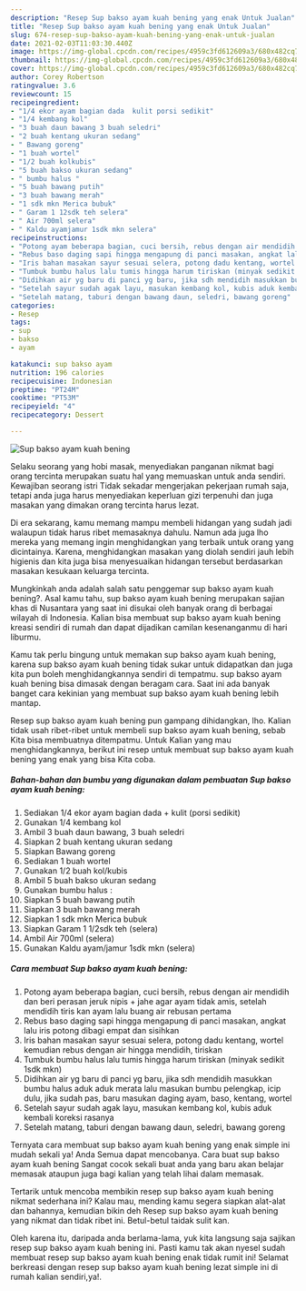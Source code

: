 ```yaml
---
description: "Resep Sup bakso ayam kuah bening yang enak Untuk Jualan"
title: "Resep Sup bakso ayam kuah bening yang enak Untuk Jualan"
slug: 674-resep-sup-bakso-ayam-kuah-bening-yang-enak-untuk-jualan
date: 2021-02-03T11:03:30.440Z
image: https://img-global.cpcdn.com/recipes/4959c3fd612609a3/680x482cq70/sup-bakso-ayam-kuah-bening-foto-resep-utama.jpg
thumbnail: https://img-global.cpcdn.com/recipes/4959c3fd612609a3/680x482cq70/sup-bakso-ayam-kuah-bening-foto-resep-utama.jpg
cover: https://img-global.cpcdn.com/recipes/4959c3fd612609a3/680x482cq70/sup-bakso-ayam-kuah-bening-foto-resep-utama.jpg
author: Corey Robertson
ratingvalue: 3.6
reviewcount: 15
recipeingredient:
- "1/4 ekor ayam bagian dada  kulit porsi sedikit"
- "1/4 kembang kol"
- "3 buah daun bawang 3 buah seledri"
- "2 buah kentang ukuran sedang"
- " Bawang goreng"
- "1 buah wortel"
- "1/2 buah kolkubis"
- "5 buah bakso ukuran sedang"
- " bumbu halus "
- "5 buah bawang putih"
- "3 buah bawang merah"
- "1 sdk mkn Merica bubuk"
- " Garam 1 12sdk teh selera"
- " Air 700ml selera"
- " Kaldu ayamjamur 1sdk mkn selera"
recipeinstructions:
- "Potong ayam beberapa bagian, cuci bersih, rebus dengan air mendidih dan beri perasan jeruk nipis + jahe agar ayam tidak amis, setelah mendidih tiris kan ayam lalu buang air rebusan pertama"
- "Rebus baso daging sapi hingga mengapung di panci masakan, angkat lalu iris potong dibagi empat dan sisihkan"
- "Iris bahan masakan sayur sesuai selera, potong dadu kentang, wortel kemudian rebus dengan air hingga mendidih, tiriskan"
- "Tumbuk bumbu halus lalu tumis hingga harum tiriskan (minyak sedikit 1sdk mkn)"
- "Didihkan air yg baru di panci yg baru, jika sdh mendidih masukkan bumbu halus aduk aduk merata lalu masukan bumbu pelengkap, icip dulu, jika sudah pas, baru masukan daging ayam, baso, kentang, wortel"
- "Setelah sayur sudah agak layu, masukan kembang kol, kubis aduk kembali koreksi rasanya"
- "Setelah matang, taburi dengan bawang daun, seledri, bawang goreng"
categories:
- Resep
tags:
- sup
- bakso
- ayam

katakunci: sup bakso ayam 
nutrition: 196 calories
recipecuisine: Indonesian
preptime: "PT24M"
cooktime: "PT53M"
recipeyield: "4"
recipecategory: Dessert

---
```



![Sup bakso ayam kuah bening](https://img-global.cpcdn.com/recipes/4959c3fd612609a3/680x482cq70/sup-bakso-ayam-kuah-bening-foto-resep-utama.jpg)

Selaku seorang yang hobi masak, menyediakan panganan nikmat bagi orang tercinta merupakan suatu hal yang memuaskan untuk anda sendiri. Kewajiban seorang istri Tidak sekadar mengerjakan pekerjaan rumah saja, tetapi anda juga harus menyediakan keperluan gizi terpenuhi dan juga masakan yang dimakan orang tercinta harus lezat.

Di era  sekarang, kamu memang mampu membeli hidangan yang sudah jadi walaupun tidak harus ribet memasaknya dahulu. Namun ada juga lho mereka yang memang ingin menghidangkan yang terbaik untuk orang yang dicintainya. Karena, menghidangkan masakan yang diolah sendiri jauh lebih higienis dan kita juga bisa menyesuaikan hidangan tersebut berdasarkan masakan kesukaan keluarga tercinta. 



Mungkinkah anda adalah salah satu penggemar sup bakso ayam kuah bening?. Asal kamu tahu, sup bakso ayam kuah bening merupakan sajian khas di Nusantara yang saat ini disukai oleh banyak orang di berbagai wilayah di Indonesia. Kalian bisa membuat sup bakso ayam kuah bening kreasi sendiri di rumah dan dapat dijadikan camilan kesenanganmu di hari liburmu.

Kamu tak perlu bingung untuk memakan sup bakso ayam kuah bening, karena sup bakso ayam kuah bening tidak sukar untuk didapatkan dan juga kita pun boleh menghidangkannya sendiri di tempatmu. sup bakso ayam kuah bening bisa dimasak dengan beragam cara. Saat ini ada banyak banget cara kekinian yang membuat sup bakso ayam kuah bening lebih mantap.

Resep sup bakso ayam kuah bening pun gampang dihidangkan, lho. Kalian tidak usah ribet-ribet untuk membeli sup bakso ayam kuah bening, sebab Kita bisa membuatnya ditempatmu. Untuk Kalian yang mau menghidangkannya, berikut ini resep untuk membuat sup bakso ayam kuah bening yang enak yang bisa Kita coba.

<!--inarticleads1-->

##### Bahan-bahan dan bumbu yang digunakan dalam pembuatan Sup bakso ayam kuah bening:

1. Sediakan 1/4 ekor ayam bagian dada + kulit (porsi sedikit)
1. Gunakan 1/4 kembang kol
1. Ambil 3 buah daun bawang, 3 buah seledri
1. Siapkan 2 buah kentang ukuran sedang
1. Siapkan  Bawang goreng
1. Sediakan 1 buah wortel
1. Gunakan 1/2 buah kol/kubis
1. Ambil 5 buah bakso ukuran sedang
1. Gunakan  bumbu halus :
1. Siapkan 5 buah bawang putih
1. Siapkan 3 buah bawang merah
1. Siapkan 1 sdk mkn Merica bubuk
1. Siapkan  Garam 1 1/2sdk teh (selera)
1. Ambil  Air 700ml (selera)
1. Gunakan  Kaldu ayam/jamur 1sdk mkn (selera)




<!--inarticleads2-->

##### Cara membuat Sup bakso ayam kuah bening:

1. Potong ayam beberapa bagian, cuci bersih, rebus dengan air mendidih dan beri perasan jeruk nipis + jahe agar ayam tidak amis, setelah mendidih tiris kan ayam lalu buang air rebusan pertama
1. Rebus baso daging sapi hingga mengapung di panci masakan, angkat lalu iris potong dibagi empat dan sisihkan
1. Iris bahan masakan sayur sesuai selera, potong dadu kentang, wortel kemudian rebus dengan air hingga mendidih, tiriskan
1. Tumbuk bumbu halus lalu tumis hingga harum tiriskan (minyak sedikit 1sdk mkn)
1. Didihkan air yg baru di panci yg baru, jika sdh mendidih masukkan bumbu halus aduk aduk merata lalu masukan bumbu pelengkap, icip dulu, jika sudah pas, baru masukan daging ayam, baso, kentang, wortel
1. Setelah sayur sudah agak layu, masukan kembang kol, kubis aduk kembali koreksi rasanya
1. Setelah matang, taburi dengan bawang daun, seledri, bawang goreng




Ternyata cara membuat sup bakso ayam kuah bening yang enak simple ini mudah sekali ya! Anda Semua dapat mencobanya. Cara buat sup bakso ayam kuah bening Sangat cocok sekali buat anda yang baru akan belajar memasak ataupun juga bagi kalian yang telah lihai dalam memasak.

Tertarik untuk mencoba membikin resep sup bakso ayam kuah bening nikmat sederhana ini? Kalau mau, mending kamu segera siapkan alat-alat dan bahannya, kemudian bikin deh Resep sup bakso ayam kuah bening yang nikmat dan tidak ribet ini. Betul-betul taidak sulit kan. 

Oleh karena itu, daripada anda berlama-lama, yuk kita langsung saja sajikan resep sup bakso ayam kuah bening ini. Pasti kamu tak akan nyesel sudah membuat resep sup bakso ayam kuah bening enak tidak rumit ini! Selamat berkreasi dengan resep sup bakso ayam kuah bening lezat simple ini di rumah kalian sendiri,ya!.

